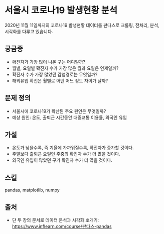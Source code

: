 # 서울시 코로나19 발생현황 분석
2020년 11월 11일까지의 코로나19 발생현황 데이터를 판다스로 크롤링, 전처리, 분석, 시각화를 다루고 있습니다. 
## 궁금증 
* 확진자가 가장 많이 나온 구는 어디일까?
* 월별, 요일별 확진자 수가 가장 많은 월과 요일은 언제일까?
* 확진자 수가 가장 많았던 감염경로는 무엇일까?
* 해외유입 확진은 월별로 어떤 어느 정도 차이가 날까?

## 문제 정의
* 서울시에 코로나19가 확산된 주요 원인은 무엇일까?
* 예상 원인: 온도, 출퇴근 시간동안 대중교통 이용률, 외국인 유입

## 가설
* 온도가 낮을수록, 즉 겨울에 가까워질수록, 확진자가 증가할 것이다.
* 주말보다 출퇴근 요일인 주중의 확진자 수가 더 많을 것이다.
* 외국인 유입이 많았던 구가 확진자 수가 더 많을 것이다.

## 스킬
pandas, matplotlib, numpy

## 출처
* 단 두 장의 문서로 데이터 분석과 시각화 뽀개기: https://www.inflearn.com/course/판다스-pandas

